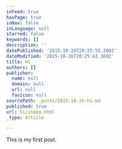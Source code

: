 ```yaml
---
inFeed: true
hasPage: true
inNav: false
inLanguage: null
starred: false
keywords: []
description: ''
datePublished: '2015-10-26T20:25:55.200Z'
dateModified: '2015-10-26T20:25:42.369Z'
title: Hi
authors: []
publisher:
  name: null
  domain: null
  url: null
  favicon: null
sourcePath: _posts/2015-10-26-hi.md
published: true
url: hi/index.html
_type: Article

---
```

This is my first post.